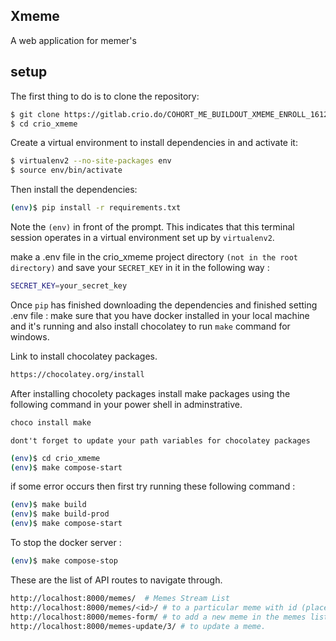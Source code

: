## Xmeme

 A web application for memer's

## setup

The first thing to do is to clone the repository:

```sh
$ git clone https://gitlab.crio.do/COHORT_ME_BUILDOUT_XMEME_ENROLL_1612436694845/theshubhamkumar01-me_buildout_xmeme.git
$ cd crio_xmeme
```

Create a virtual environment to install dependencies in and activate it:

```sh
$ virtualenv2 --no-site-packages env
$ source env/bin/activate
```


Then install the dependencies:

```sh
(env)$ pip install -r requirements.txt
```

Note the `(env)` in front of the prompt. This indicates that this terminal
session operates in a virtual environment set up by `virtualenv2`.

make a .env file in the crio_xmeme project directory `(not in the root directory)` and save your ``SECRET_KEY`` in it in the following way :
```sh 
SECRET_KEY=your_secret_key
```


Once `pip` has finished downloading the dependencies and finished setting .env file :
make sure that you have docker installed in your local machine and it's running and also install chocolatey to run `make` command for windows.

Link to install chocolatey packages.
```sh
https://chocolatey.org/install
``` 

After installing chocolety packages install make packages using the following command in your power shell in adminstrative.

```sh
choco install make
```

`dont't forget to update your path variables for chocolatey packages`

```sh
(env)$ cd crio_xmeme
(env)$ make compose-start
```

if some error occurs then first try running these following command :
```sh
(env)$ make build
(env)$ make build-prod
(env)$ make compose-start
```

To stop the docker server :
```sh
(env)$ make compose-stop
```

These are the list of API routes to navigate through.

```sh
http://localhost:8000/memes/  # Memes Stream List
http://localhost:8000/memes/<id>/ # to a particular meme with id (place the id of the meme in place of <id> in integer number format)
http://localhost:8000/memes-form/ # to add a new meme in the memes list
http://localhost:8000/memes-update/3/ # to update a meme.
```


